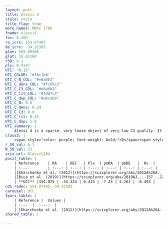 ```yaml
---
layout: post
title: Alessi 4
style: style
title_flag: true
more_names: MWSC 1786
fname: alessi4
fov: 0.203
ra_icrs: 154.07485
de_icrs: -34.32385
glon: 269.89588
glat: 18.41168
r50: 6.1
plx: 0.4147
UTI: "0.15"
UTI_COLOR: "#f6c1b8"
UTI_C_N_COL: "#e0a6b3"
UTI_C_dens_COL: "#fcd5c1"
UTI_C_C3_COL: "#e0a6b3"
UTI_C_lit_COL: "#fdd7c3"
UTI_C_dup_COL: "#a6cab9"
UTI_C_N: 0.0
UTI_C_dens: 0.24
UTI_C_C3: 0.0
UTI_C_lit: 0.25
UTI_C_dup: 1.0
UTI_summary: |
    Alessi 4 is a sparse, very loose object of very low C3 quality. It is poorly studied in the literature, with no articles listed in the last 6 years.<br><br><span style="color: #99180f; font-weight: bold;">Warning: </span>contains less than 25 stars with <i>P>0.5</i> estimated.
class3: |
    <span style="color: purple; font-weight: bold;">D</span><span style="color: purple; font-weight: bold;">D</span>
r_50_val: 6.1
N_50_val: 22
scix_url: Alessi%204
posit_table: |
    | Reference    | RA    | DEC   | Plx  | pmRA  | pmDE   |  Rv  |
    | :---         | :---: | :---: | :---: | :---: | :---: | :---: |
    |[Kharchenko et al. (2012)](https://scixplorer.org/abs/2012A%26A...543A.156K) | 154.058 | -34.36 | -- | -10.65 | 4.48 | -- |
    |[Bica et al. (2019)](https://scixplorer.org/abs/2019AJ....157...12B) | 154.051 | -34.348 | -- | -- | -- | -- |
    | **UCC** |154.075 | -34.324 | 0.415 | -7.23 | 4.261 | -0.493 | 
cds_radec: 154.07485,-34.32385
carousel: UCC
fpars_table: |
    | Reference |  Values |
    | :---  |  :---:  |
    | [Kharchenko et al. (2012)](https://scixplorer.org/abs/2012A%26A...543A.156K) | `e_bv=0.479, distance=2340, log_age=8.55` |
shared_table: |
    
---
```

